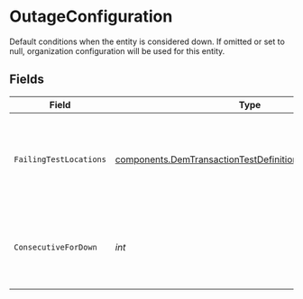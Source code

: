 # OutageConfiguration

  Default conditions when the entity is considered down.
  If omitted or set to null, organization configuration will be used for this entity.


## Fields

| Field                                                                                                                                      | Type                                                                                                                                       | Required                                                                                                                                   | Description                                                                                                                                | Example                                                                                                                                    |
| ------------------------------------------------------------------------------------------------------------------------------------------ | ------------------------------------------------------------------------------------------------------------------------------------------ | ------------------------------------------------------------------------------------------------------------------------------------------ | ------------------------------------------------------------------------------------------------------------------------------------------ | ------------------------------------------------------------------------------------------------------------------------------------------ |
| `FailingTestLocations`                                                                                                                     | [components.DemTransactionTestDefinitionFailingTestLocations](../../models/components/demtransactiontestdefinitionfailingtestlocations.md) | :heavy_check_mark:                                                                                                                         | How many locations must report a failure for an entity to be considered down.                                                              | all                                                                                                                                        |
| `ConsecutiveForDown`                                                                                                                       | *int*                                                                                                                                      | :heavy_check_mark:                                                                                                                         | Number of consecutive failing tests for an entity to be considered down.                                                                   | 2                                                                                                                                          |